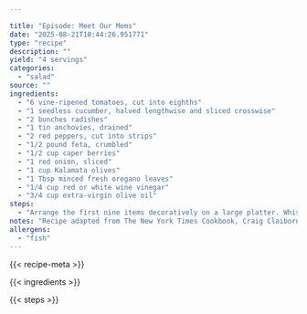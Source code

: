 ```yaml
---

title: "Episode: Meet Our Moms"
date: "2025-08-21T10:44:26.951771"
type: "recipe"
description: ""
yield: "4 servings"
categories:
  - "salad"
source: ""
ingredients:
  - "6 vine-ripened tomatoes, cut into eighths"
  - "1 seedless cucumber, halved lengthwise and sliced crosswise"
  - "2 bunches radishes"
  - "1 tin anchovies, drained"
  - "2 red peppers, cut into strips"
  - "1/2 pound feta, crumbled"
  - "1/2 cup caper berries"
  - "1 red onion, sliced"
  - "1 cup Kalamata olives"
  - "1 Tbsp minced fresh oregano leaves"
  - "1/4 cup red or white wine vinegar"
  - "3/4 cup extra-virgin olive oil"
steps:
  - "Arrange the first nine items decoratively on a large platter. Whisk together the oregano, the vinegar and salt and pepper, to taste. Add the oil in a stream, whisking. Drizzle the dressing over the platter."
notes: "Recipe adapted from The New York Times Cookbook, Craig Claiborne, Harper/Rowe, 1961"
allergens:
  - "fish"
---
```


{{< recipe-meta >}}

{{< ingredients >}}

{{< steps >}}
